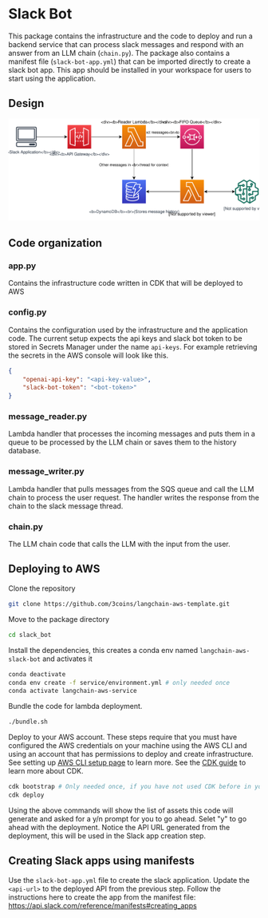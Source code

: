 # Slack Bot
This package contains the infrastructure and the code to deploy and run a backend service that can process slack messages and respond with an answer from an LLM chain (`chain.py`). The package also contains a manifest file (`slack-bot-app.yml`) that can be imported directly to create a slack bot app. This app should be installed in your workspace for users to start using the application.

## Design
![Slack Bot Design](./images/slack_bot_design.svg)

## Code organization
### app.py
Contains the infrastructure code written in CDK that will be deployed to AWS

### config.py
Contains the configuration used by the infrastructure and the application code. The current setup expects the api keys and slack bot token to be stored in Secrets Manager under the name `api-keys`. For example retrieving the secrets in the AWS console will look like this.
```json
{
    "openai-api-key": "<api-key-value>",
    "slack-bot-token": "<bot-token>"
}
```

### message_reader.py
Lambda handler that processes the incoming messages and puts them in a queue to be processed by the LLM chain or saves them to the history database. 

### message_writer.py
Lambda handler that pulls messages from the SQS queue and call the LLM chain to process the user request. The handler writes the response from the chain to the slack message thread.

### chain.py
The LLM chain code that calls the LLM with the input from the user.

## Deploying to AWS

Clone the repository
```bash
git clone https://github.com/3coins/langchain-aws-template.git
```

Move to the package directory
```bash
cd slack_bot
```

Install the dependencies, this creates a conda env named `langchain-aws-slack-bot` and activates it
```bash
conda deactivate
conda env create -f service/environment.yml # only needed once
conda activate langchain-aws-service
```

Bundle the code for lambda deployment.
```bash
./bundle.sh
```

Deploy to your AWS account. These steps require that you must have configured the AWS credentials on your machine using the AWS CLI and using an account that has permissions to deploy and create infrastructure. See setting up [AWS CLI setup page](https://docs.aws.amazon.com/cli/latest/userguide/getting-started-prereqs.html) to learn more. See the [CDK guide](https://docs.aws.amazon.com/cdk/v2/guide/getting_started.html) to learn more about CDK.
```bash
cdk bootstrap # Only needed once, if you have not used CDK before in your account
cdk deploy
```
Using the above commands will show the list of assets this code will generate and asked for a y/n prompt for you to go ahead. Selet "y" to go ahead with the deployment. Notice the API URL generated from the deployment, this will be used in the Slack app creation step.

## Creating Slack apps using manifests
Use the `slack-bot-app.yml` file to create the slack application. Update the `<api-url>` to the deployed API from the previous step. Follow the instructions here to create the app from the manifest file:
https://api.slack.com/reference/manifests#creating_apps


